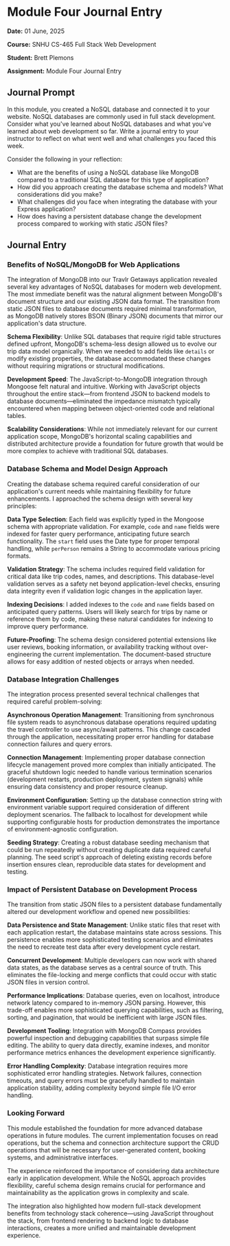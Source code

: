# Module Four Journal Entry

**Date:** 01 June, 2025

**Course:** SNHU CS-465 Full Stack Web Development

**Student:** Brett Plemons

**Assignment:** Module Four Journal Entry

## Journal Prompt

In this module, you created a NoSQL database and connected it to your website. NoSQL databases are commonly used in full stack development. Consider what you've learned about NoSQL databases and what you've learned about web development so far. Write a journal entry to your instructor to reflect on what went well and what challenges you faced this week.

Consider the following in your reflection:

- What are the benefits of using a NoSQL database like MongoDB compared to a traditional SQL database for this type of application?
- How did you approach creating the database schema and models? What considerations did you make?
- What challenges did you face when integrating the database with your Express application?
- How does having a persistent database change the development process compared to working with static JSON files?

## Journal Entry

### Benefits of NoSQL/MongoDB for Web Applications

The integration of MongoDB into our Travlr Getaways application revealed several key advantages of NoSQL databases for modern web development. The most immediate benefit was the natural alignment between MongoDB's document structure and our existing JSON data format. The transition from static JSON files to database documents required minimal transformation, as MongoDB natively stores BSON (Binary JSON) documents that mirror our application's data structure.

**Schema Flexibility**: Unlike SQL databases that require rigid table structures defined upfront, MongoDB's schema-less design allowed us to evolve our trip data model organically. When we needed to add fields like `details` or modify existing properties, the database accommodated these changes without requiring migrations or structural modifications.

**Development Speed**: The JavaScript-to-MongoDB integration through Mongoose felt natural and intuitive. Working with JavaScript objects throughout the entire stack—from frontend JSON to backend models to database documents—eliminated the impedance mismatch typically encountered when mapping between object-oriented code and relational tables.

**Scalability Considerations**: While not immediately relevant for our current application scope, MongoDB's horizontal scaling capabilities and distributed architecture provide a foundation for future growth that would be more complex to achieve with traditional SQL databases.

### Database Schema and Model Design Approach

Creating the database schema required careful consideration of our application's current needs while maintaining flexibility for future enhancements. I approached the schema design with several key principles:

**Data Type Selection**: Each field was explicitly typed in the Mongoose schema with appropriate validation. For example, `code` and `name` fields were indexed for faster query performance, anticipating future search functionality. The `start` field uses the Date type for proper temporal handling, while `perPerson` remains a String to accommodate various pricing formats.

**Validation Strategy**: The schema includes required field validation for critical data like trip codes, names, and descriptions. This database-level validation serves as a safety net beyond application-level checks, ensuring data integrity even if validation logic changes in the application layer.

**Indexing Decisions**: I added indexes to the `code` and `name` fields based on anticipated query patterns. Users will likely search for trips by name or reference them by code, making these natural candidates for indexing to improve query performance.

**Future-Proofing**: The schema design considered potential extensions like user reviews, booking information, or availability tracking without over-engineering the current implementation. The document-based structure allows for easy addition of nested objects or arrays when needed.

### Database Integration Challenges

The integration process presented several technical challenges that required careful problem-solving:

**Asynchronous Operation Management**: Transitioning from synchronous file system reads to asynchronous database operations required updating the travel controller to use async/await patterns. This change cascaded through the application, necessitating proper error handling for database connection failures and query errors.

**Connection Management**: Implementing proper database connection lifecycle management proved more complex than initially anticipated. The graceful shutdown logic needed to handle various termination scenarios (development restarts, production deployment, system signals) while ensuring data consistency and proper resource cleanup.

**Environment Configuration**: Setting up the database connection string with environment variable support required consideration of different deployment scenarios. The fallback to localhost for development while supporting configurable hosts for production demonstrates the importance of environment-agnostic configuration.

**Seeding Strategy**: Creating a robust database seeding mechanism that could be run repeatedly without creating duplicate data required careful planning. The seed script's approach of deleting existing records before insertion ensures clean, reproducible data states for development and testing.

### Impact of Persistent Database on Development Process

The transition from static JSON files to a persistent database fundamentally altered our development workflow and opened new possibilities:

**Data Persistence and State Management**: Unlike static files that reset with each application restart, the database maintains state across sessions. This persistence enables more sophisticated testing scenarios and eliminates the need to recreate test data after every development cycle restart.

**Concurrent Development**: Multiple developers can now work with shared data states, as the database serves as a central source of truth. This eliminates the file-locking and merge conflicts that could occur with static JSON files in version control.

**Performance Implications**: Database queries, even on localhost, introduce network latency compared to in-memory JSON parsing. However, this trade-off enables more sophisticated querying capabilities, such as filtering, sorting, and pagination, that would be inefficient with large JSON files.

**Development Tooling**: Integration with MongoDB Compass provides powerful inspection and debugging capabilities that surpass simple file editing. The ability to query data directly, examine indexes, and monitor performance metrics enhances the development experience significantly.

**Error Handling Complexity**: Database integration requires more sophisticated error handling strategies. Network failures, connection timeouts, and query errors must be gracefully handled to maintain application stability, adding complexity beyond simple file I/O error handling.

### Looking Forward

This module established the foundation for more advanced database operations in future modules. The current implementation focuses on read operations, but the schema and connection architecture support the CRUD operations that will be necessary for user-generated content, booking systems, and administrative interfaces.

The experience reinforced the importance of considering data architecture early in application development. While the NoSQL approach provides flexibility, careful schema design remains crucial for performance and maintainability as the application grows in complexity and scale.

The integration also highlighted how modern full-stack development benefits from technology stack coherence—using JavaScript throughout the stack, from frontend rendering to backend logic to database interactions, creates a more unified and maintainable development experience.